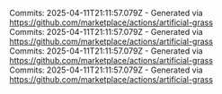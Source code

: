 Commits: 2025-04-11T21:11:57.079Z - Generated via https://github.com/marketplace/actions/artificial-grass
<br>
Commits: 2025-04-11T21:11:57.079Z - Generated via https://github.com/marketplace/actions/artificial-grass
<br>
Commits: 2025-04-11T21:11:57.079Z - Generated via https://github.com/marketplace/actions/artificial-grass
<br>
Commits: 2025-04-11T21:11:57.079Z - Generated via https://github.com/marketplace/actions/artificial-grass
<br>
